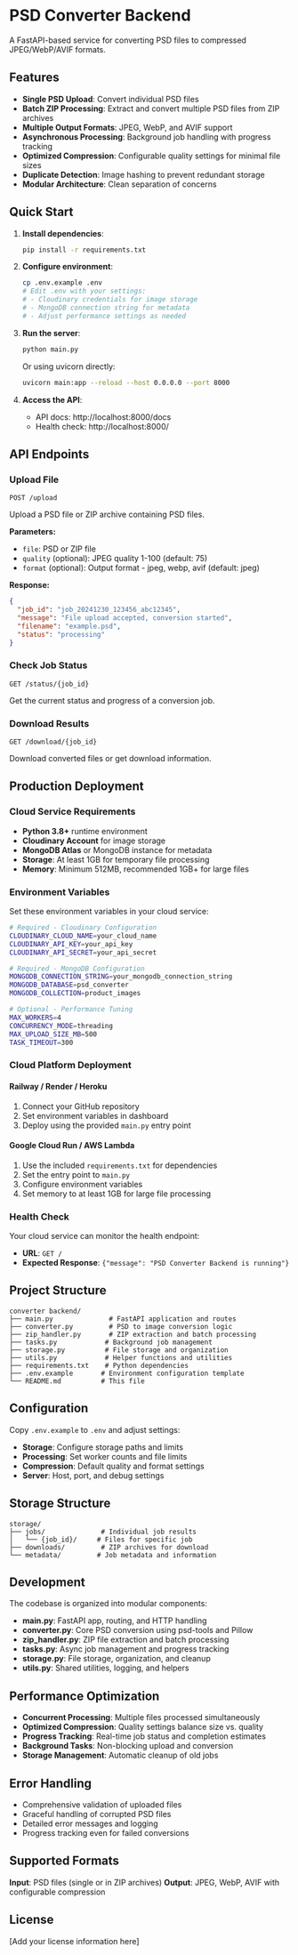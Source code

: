 # PSD Converter Backend

A FastAPI-based service for converting PSD files to compressed JPEG/WebP/AVIF formats.

## Features

- **Single PSD Upload**: Convert individual PSD files
- **Batch ZIP Processing**: Extract and convert multiple PSD files from ZIP archives
- **Multiple Output Formats**: JPEG, WebP, and AVIF support
- **Asynchronous Processing**: Background job handling with progress tracking
- **Optimized Compression**: Configurable quality settings for minimal file sizes
- **Duplicate Detection**: Image hashing to prevent redundant storage
- **Modular Architecture**: Clean separation of concerns

## Quick Start

1. **Install dependencies**:

   ```bash
   pip install -r requirements.txt
   ```

2. **Configure environment**:

   ```bash
   cp .env.example .env
   # Edit .env with your settings:
   # - Cloudinary credentials for image storage
   # - MongoDB connection string for metadata
   # - Adjust performance settings as needed
   ```

3. **Run the server**:

   ```bash
   python main.py
   ```

   Or using uvicorn directly:

   ```bash
   uvicorn main:app --reload --host 0.0.0.0 --port 8000
   ```

4. **Access the API**:
   - API docs: http://localhost:8000/docs
   - Health check: http://localhost:8000/

## API Endpoints

### Upload File

```
POST /upload
```

Upload a PSD file or ZIP archive containing PSD files.

**Parameters:**

- `file`: PSD or ZIP file
- `quality` (optional): JPEG quality 1-100 (default: 75)
- `format` (optional): Output format - jpeg, webp, avif (default: jpeg)

**Response:**

```json
{
  "job_id": "job_20241230_123456_abc12345",
  "message": "File upload accepted, conversion started",
  "filename": "example.psd",
  "status": "processing"
}
```

### Check Job Status

```
GET /status/{job_id}
```

Get the current status and progress of a conversion job.

### Download Results

```
GET /download/{job_id}
```

Download converted files or get download information.

## Production Deployment

### Cloud Service Requirements

- **Python 3.8+** runtime environment
- **Cloudinary Account** for image storage
- **MongoDB Atlas** or MongoDB instance for metadata
- **Storage**: At least 1GB for temporary file processing
- **Memory**: Minimum 512MB, recommended 1GB+ for large files

### Environment Variables

Set these environment variables in your cloud service:

```bash
# Required - Cloudinary Configuration
CLOUDINARY_CLOUD_NAME=your_cloud_name
CLOUDINARY_API_KEY=your_api_key
CLOUDINARY_API_SECRET=your_api_secret

# Required - MongoDB Configuration
MONGODB_CONNECTION_STRING=your_mongodb_connection_string
MONGODB_DATABASE=psd_converter
MONGODB_COLLECTION=product_images

# Optional - Performance Tuning
MAX_WORKERS=4
CONCURRENCY_MODE=threading
MAX_UPLOAD_SIZE_MB=500
TASK_TIMEOUT=300
```

### Cloud Platform Deployment

#### Railway / Render / Heroku

1. Connect your GitHub repository
2. Set environment variables in dashboard
3. Deploy using the provided `main.py` entry point

#### Google Cloud Run / AWS Lambda

1. Use the included `requirements.txt` for dependencies
2. Set the entry point to `main.py`
3. Configure environment variables
4. Set memory to at least 1GB for large file processing

### Health Check

Your cloud service can monitor the health endpoint:

- **URL**: `GET /`
- **Expected Response**: `{"message": "PSD Converter Backend is running"}`

## Project Structure

```
converter backend/
├── main.py              # FastAPI application and routes
├── converter.py         # PSD to image conversion logic
├── zip_handler.py       # ZIP extraction and batch processing
├── tasks.py            # Background job management
├── storage.py          # File storage and organization
├── utils.py            # Helper functions and utilities
├── requirements.txt    # Python dependencies
├── .env.example       # Environment configuration template
└── README.md          # This file
```

## Configuration

Copy `.env.example` to `.env` and adjust settings:

- **Storage**: Configure storage paths and limits
- **Processing**: Set worker counts and file limits
- **Compression**: Default quality and format settings
- **Server**: Host, port, and debug settings

## Storage Structure

```
storage/
├── jobs/              # Individual job results
│   └── {job_id}/     # Files for specific job
├── downloads/         # ZIP archives for download
└── metadata/         # Job metadata and information
```

## Development

The codebase is organized into modular components:

- **main.py**: FastAPI app, routing, and HTTP handling
- **converter.py**: Core PSD conversion using psd-tools and Pillow
- **zip_handler.py**: ZIP file extraction and batch processing
- **tasks.py**: Async job management and progress tracking
- **storage.py**: File storage, organization, and cleanup
- **utils.py**: Shared utilities, logging, and helpers

## Performance Optimization

- **Concurrent Processing**: Multiple files processed simultaneously
- **Optimized Compression**: Quality settings balance size vs. quality
- **Progress Tracking**: Real-time job status and completion estimates
- **Background Tasks**: Non-blocking upload and conversion
- **Storage Management**: Automatic cleanup of old jobs

## Error Handling

- Comprehensive validation of uploaded files
- Graceful handling of corrupted PSD files
- Detailed error messages and logging
- Progress tracking even for failed conversions

## Supported Formats

**Input**: PSD files (single or in ZIP archives)
**Output**: JPEG, WebP, AVIF with configurable compression

## License

[Add your license information here]
